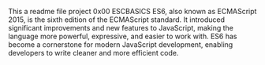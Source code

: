 This a readme file project 0x00 ESCBASICS
ES6, also known as ECMAScript 2015, is the sixth edition of the ECMAScript standard. 
It introduced significant improvements and new features to JavaScript, 
making the language more powerful, expressive, and easier to work with. 
ES6 has become a cornerstone for modern JavaScript development, enabling developers to write cleaner and more efficient code.
